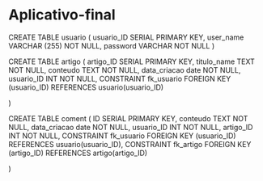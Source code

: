 # Aplicativo-final
CREATE TABLE usuario (
	usuario_ID SERIAL PRIMARY KEY,
	user_name VARCHAR (255) NOT NULL, 
	password VARCHAR NOT NULL 
)

CREATE TABLE artigo (
	artigo_ID SERIAL PRIMARY KEY,
	titulo_name TEXT NOT NULL, 
	conteudo TEXT NOT NULL,
	data_criacao date NOT NULL,
	usuario_ID INT NOT NULL,
	CONSTRAINT fk_usuario FOREIGN KEY (usuario_ID) REFERENCES usuario(usuario_ID)
	
)
	

CREATE TABLE coment (
	ID SERIAL PRIMARY KEY,
	conteudo TEXT NOT NULL,
	data_criacao date NOT NULL,
	usuario_ID INT NOT NULL,
	artigo_ID INT NOT NULL,
	CONSTRAINT fk_usuario FOREIGN KEY (usuario_ID) REFERENCES usuario(usuario_ID),
	CONSTRAINT fk_artigo FOREIGN KEY (artigo_ID) REFERENCES artigo(artigo_ID)
	
)
